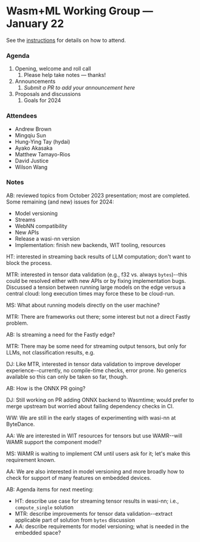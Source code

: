 # Wasm+ML Working Group &mdash; January 22

See the [instructions](../README.md) for details on how to attend.

### Agenda

1. Opening, welcome and roll call
    1. Please help take notes &mdash; thanks!
1. Announcements
    1. _Submit a PR to add your announcement here_
1. Proposals and discussions
    1. Goals for 2024

### Attendees

- Andrew Brown
- Mingqiu Sun
- Hung-Ying Tay (hydai)
- Ayako Akasaka
- Matthew Tamayo-Rios
- David Justice
- Wilson Wang

### Notes

AB: reviewed topics from October 2023 presentation; most are completed. Some remaining (and new)
issues for 2024:
- Model versioning
- Streams
- WebNN compatibility
- New APIs
- Release a wasi-nn version
- Implementation: finish new backends, WIT tooling, resources

HT: interested in streaming back results of LLM computation; don't want to block the process.

MTR: interested in tensor data validation (e.g., f32 vs. always `bytes`)--this could be resolved
either with new APIs or by fixing implementation bugs. Discussed a tension between running large
models on the edge versus a central cloud: long execution times may force these to be cloud-run.

MS: What about running models directly on the user machine?

MTR: There are frameworks out there; some interest but not a direct Fastly problem.

AB: Is streaming a need for the Fastly edge?

MTR: There may be some need for streaming output tensors, but only for LLMs, not classification
results, e.g.

DJ: Like MTR, interested in tensor data validation to improve developer experience--currently, no
compile-time checks, error prone. No generics available so this can only be taken so far, though.

AB: How is the ONNX PR going?

DJ: Still working on PR adding ONNX backend to Wasmtime; would prefer to merge upstream but worried
about failing dependency checks in CI.

WW: We are still in the early stages of experimenting with wasi-nn at ByteDance.

AA: We are interested in WIT resources for tensors but use WAMR--will WAMR support the component
model?

MS: WAMR is waiting to implement CM until users ask for it; let's make this requirement known.

AA: We are also interested in model versioning and more broadly how to check for support of many
features on embedded devices.

AB: Agenda items for next meeting:
- HT: describe use case for streaming tensor results in wasi-nn; i.e., `compute_single` solution
- MTR: describe improvements for tensor data validation--extract applicable part of solution from
  `bytes` discussion
- AA: describe requirements for model versioning; what is needed in the embedded space?

